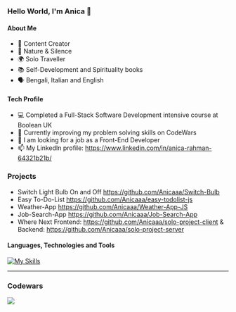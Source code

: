### Hello World, I'm Anica 👋

#### About Me
- 🎥 Content Creator
- 🌱 Nature & Silence
- 🌍 Solo Traveller
- 📚 Self-Development and Spirituality books
- 🗣 Bengali, Italian and English

#### Tech Profile
- 💻 Completed a Full-Stack Software Development intensive course at Boolean UK
- 👯 Currently improving my problem solving skills on CodeWars
- 🤔 I am looking for a job as a Front-End Developer
- 📫 My LinkedIn profile: https://www.linkedin.com/in/anica-rahman-64321b21b/

### Projects
- Switch Light Bulb On and Off https://github.com/Anicaaa/Switch-Bulb
- Easy To-Do-List https://github.com/Anicaaa/easy-todolist-js
- Weather-App https://github.com/Anicaaa/Weather-App-JS
- Job-Search-App https://github.com/Anicaaa/Job-Search-App
- Where Next Frontend: https://github.com/Anicaaa/solo-project-client & Backend: https://github.com/Anicaaa/solo-project-server

#### Languages, Technologies and Tools
[![My Skills](https://skills.thijs.gg/icons?i=html,css,js,nodejs,react,postgres,prisma,git)](https://skills.thijs.gg) 
<hr>

### Codewars

<img align="center" src="https://www.codewars.com/users/Anica" />
